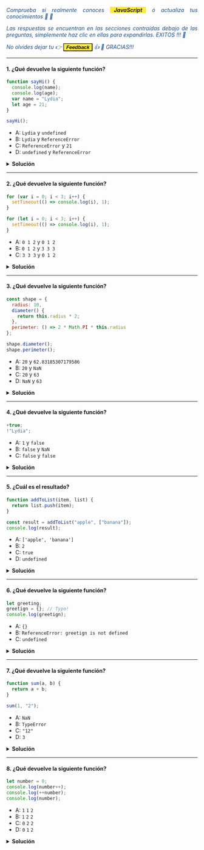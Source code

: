 <p style='text-align: justify; color: #144b8c'><i>
 Comprueba si realmente conoces <span style='background-color:#FFEB3B; color: #212121;'><b><i>⠀JavaScript⠀</i></b></span> ó actualiza tus conocimientos 💪 🚀</i></p> 

<p style='text-align: justify; color: #144b8c'><i>
Las respuestas se encuentran en las secciones contraídas debajo de las preguntas, simplemente haz clic en ellas para expandirlas. EXITOS !!! 💛</i></p> 

<p style='text-align: justify; color: #144b8c'><i>
No olvides dejar tu 👉 <button style= 'background-color:#FFEB3B; text-shadow: 1px 2px #FFEB3B' onclick="window.location.href='https://form.jotform.com/221181252861652'"><b><i>Feedback</i></b></button> 👍 💪 GRACIAS!!!
</i></p> 

---

#### 1. ¿Qué devuelve la siguiente función?

```javascript
function sayHi() {
  console.log(name);
  console.log(age);
  var name = "Lydia";
  let age = 21;
}

sayHi();
```

- A: `Lydia` y `undefined`
- B: `Lydia` y `ReferenceError`
- C: `ReferenceError` y `21`
- D: `undefined` y `ReferenceError`

<details><summary><b>Solución</b></summary>
<p>Respuesta correcta: D</p>
<p>

Dentro de la función, primero declaramos la variable <strong>`name`</strong> con la palabra reservada <strong>`var`</strong>. Esto significa que la variable se <strong><i>`eleva`</i></strong> (el espacio de memoria se configura durante la fase de creación. Hace referencia al termino <a href="https://developer.mozilla.org/es/docs/Glossary/Hoisting" target="_blank"><strong>"Hoisting"</strong></a> con el valor predeterminado de <strong>`indefinido`</strong>, hasta que realmente llegamos a la línea donde definimos la variable. Aún no hemos definido la variable en la línea donde intentamos registrar la variable <strong>`name`</strong>, por lo que aún mantiene el valor de <strong>`Undefined`</strong>.

Las variables con la palabra clave <strong>`let`</strong> (y <strong>`const`</strong>) se <strong><i>`elevan`</i></strong>, pero a diferencia de <strong>`var`</strong>, no se inicializa. No son accesibles antes de la línea que los declaramos (inicializamos). Esto se llama la <a href="https://wesbos.com/temporal-dead-zone/" target="_blank"><strong>"zona muerta temporal"</strong></a>. Cuando intentamos acceder a las variables antes de que se declaren, JavaScript lanza un <strong>`ReferenceError`</strong>
</p>
</details>

---

#### 2. ¿Qué devuelve la siguiente función?

```javascript
for (var i = 0; i < 3; i++) {
  setTimeout(() => console.log(i), 1);
}

for (let i = 0; i < 3; i++) {
  setTimeout(() => console.log(i), 1);
}
```

- A: `0 1 2` y `0 1 2`
- B: `0 1 2` y `3 3 3`
- C: `3 3 3` y `0 1 2`

<details><summary><b>Solución</b></summary>
<p>Respuesta correcta: C</p>
<p>

Debido a la cola de eventos en JavaScript, la función <strong>`setTimeout`</strong> se llama una vez el ciclo se ha ejecutado. Dado que la variable <strong>`i`</strong> en el primer bucle se declará utilizando la palabra reservada <strong>`var`</strong>, este valor es global. Durante el bucle, incrementamos el valor de <strong>`i`</strong> en <strong>`1`</strong> cada vez, utilizando el operador unario <strong>`++`</strong>. Cuando se invocá la función <strong>`setTimeout`</strong> <strong>`i`</strong> era igual a <strong>`3`</strong> en el primer ejemplo.

En el segundo bucle, la variable <strong>`i`</strong> se declará utilizando la palabra reservada <strong>`let`</strong>, las variables declaradas con la palabra reservada <strong>`let`</strong> (y <strong>`const`</strong>) tienen un ámbito de bloque (un bloque es lo que se encuentra entre <strong>`{}`</strong>). Durante cada iteración, <strong>`i`</strong> tendrá un nuevo valor, y cada valor se encuentra dentro del bucle.
</p>
</details>

---

#### 3. ¿Qué devuelve la siguiente función?

```javascript
const shape = {
  radius: 10,
  diameter() {
    return this.radius * 2;
  },
  perimeter: () => 2 * Math.PI * this.radius
};

shape.diameter();
shape.perimeter();
```

- A: `20` y `62.83185307179586`
- B: `20` y `NaN`
- C: `20` y `63`
- D: `NaN` y `63`

<details><summary><b>Solución</b></summary>
<p>Respuesta correcta: B</p>
<p>

Hay que tener en cuenta aqui que el valor de <trong>`diámetro`</trong> es una función regular o <i>normal</i>, mientras que el valor de <trong>`perímetro`</trong> es una función de flecha.

Con las funciones de flecha, la palabra clave <trong>`this`</trong> se refiere a su ámbito actual, a diferencia de las funciones regulares. Esto significa que cuando llamamos "perímetro", no se refiere al objeto en sí mismo, sino a su ámbito circundante (ventana por ejemplo).

No hay valor <trong>`radius`</trong> en ese objeto, que devuelve<trong>`undefined`</trong>.
</p>
</details>

---

#### 4. ¿Qué devuelve la siguiente función?

```javascript
+true;
!"Lydia";
```

- A: `1` y `false`
- B: `false` y `NaN`
- C: `false` y `false`

<details><summary><b>Solución</b></summary>
<p>Respuesta correcta: A</p>
<p>

En el primer caso se intenta convertir un operando en un número. <trong>`true`</trong> es<trong>`1`</trong>, y <trong>`false`</trong> es<trong>`0`</trong>. 

En el segundo caso la cadena <trong>`'Lydia'`</trong> es un valor verdadero. Lo que realmente estamos preguntando es "¿es este verdadero valor falso?". Esto devuelve <trong>`false`</trong>.
</p>
</details>

---

#### 5. ¿Cuál es el resultado?

```javascript
function addToList(item, list) {
  return list.push(item);
}

const result = addToList("apple", ["banana"]);
console.log(result);
```

- A: `['apple', 'banana']`
- B: `2`
- C: `true`
- D: `undefined`

<details><summary><b>Solución</b></summary>
<p>Respuesta correcta: B</p>
<p>

¡El método <strong>`.push()`</strong> devuelve la _longitud_ del nuevo array! Al principio, el array contenía un elemento (el string <strong>`"banana"`</strong>) y tenía una longitud de <strong>`1`</strong>. Después de añadir el string <strong>`"apple"`</strong> al array, el array contiene dos elementos, y tiene una longitud de <trong>`2`</trong>. Esto es lo que devuelve la función <strong>`addToList`</strong>.

El método <strong>`push`</strong> modifica el array original. Si quisieras devolver el <i>array</i> de la función en lugar de la <strong><i>`longitud del array`</i></strong> deberías haber devuelto <strong>`list`</strong> después de introducir <strong>`item`</strong> en él.
</p>

</details>

---

#### 6. ¿Qué devuelve la siguiente función?

```javascript
let greeting;
greetign = {}; // Typo!
console.log(greetign);
```

- A: `{}`
- B: `ReferenceError: greetign is not defined`
- C: `undefined`

<details><summary><b>Solución</b></summary>
<p>Respuesta correcta: A</p>
<p>

Lo que hace JS aquí es registrar el objeto debido a que acabamos de crear un objeto vacío en el objeto global. Cuando escribimos erróneamente <strong>`greeting`</strong> como <strong>`greetign`</strong>, el intérprete de JS ve esto como <strong>`global.greetign = {}`</strong> (o `window.greetign = {}`</strong> en un navegador).

Para evitar esto, podemos usar el <a href="https://developer.mozilla.org/es/docs/Web/JavaScript/Referencia/Modo_estricto" target="_blank"><strong>"use estrict"</strong></a>. Esto asegura que se haya declarado una variable antes de establecerla igual a cualquier cosa.
</p>
</details>

---

#### 7. ¿Qué devuelve la siguiente función?

```javascript
function sum(a, b) {
  return a + b;
}

sum(1, "2");
```

- A: `NaN`
- B: `TypeError`
- C: `"12"`
- D: `3`

<details><summary><b>Solución</b></summary>
<p>Respuesta correcta: C</p>
<p>

JavaScript es un **lenguaje dinámicamente tipado** o de tipado débil, esto significa que no es necesario declarar el tipo de variable antes de usarla pues será determinado automáticamente cuando el programa comience a ser procesado. Los valores se pueden convertir automáticamente en otro tipo sin que se sepa, esto se llama denomina _implicit type coercion_ (Más info <a href="https://medium.com/@ManuCastrillonM/entendiendo-la-coerci%C3%B3n-en-javascript-bc202d22d23f" target="_blank"><strong>Aqui</strong></a>). **La coerción es la conversión de un tipo a otro.**

En este ejemplo, JavaScript convierte el número <strong>`1`</strong> en una cadena, para que la función tenga sentido y devuelva un valor. Durante la suma de un tipo numérico (<strong>`1`</strong>) y un tipo de cadena (<strong>`'2'`</strong>), el número se trata como una cadena. Podemos concatenar cadenas como <strong>`"Hello" + "World"`</strong>, así que lo que está pasando aquí es <strong>`"1" + "2"`</strong> que devuelve <strong>`"12"`</strong>
</p>
</details>

---

#### 8. ¿Qué devuelve la siguiente función?

```javascript
let number = 0;
console.log(number++);
console.log(++number);
console.log(number);
```

- A: `1` `1` `2`
- B: `1` `2` `2`
- C: `0` `2` `2`
- D: `0` `1` `2`

<details><summary><b>Solución</b></summary>
<p>Respuesta correcta: C</p>
<p>

El operador **postfix** unario <strong>`++`</strong>:

1. Devuelve el valor (esto devuelve <strong>`0`</strong>)
2. Incrementa el valor (el número es ahora <strong>`1`</strong>)

El operador unario **prefix** <strong>`++`</strong>:

1. Incrementa el valor (el número es ahora <strong>`2`</strong>)
2. Devuelve el valor (esto devuelve <strong>`2`</strong>)

Por lo tanto, devuelve <strong>`0 2 2 2`</strong>.
</p>
</details>